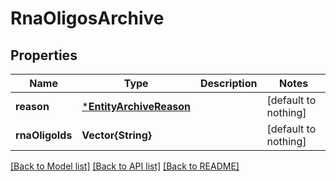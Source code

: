 # RnaOligosArchive


## Properties
Name | Type | Description | Notes
------------ | ------------- | ------------- | -------------
**reason** | [***EntityArchiveReason**](EntityArchiveReason.md) |  | [default to nothing]
**rnaOligoIds** | **Vector{String}** |  | [default to nothing]


[[Back to Model list]](../README.md#models) [[Back to API list]](../README.md#api-endpoints) [[Back to README]](../README.md)


